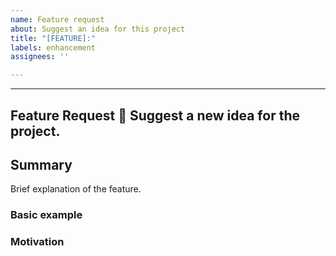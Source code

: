 ```yaml
---
name: Feature request
about: Suggest an idea for this project
title: "[FEATURE]:"
labels: enhancement
assignees: ''

---
```


---
Feature Request   🚀
Suggest a new idea for the project.
---

<!--
  Please fill out each section below, otherwise your issue will be closed.

  Before opening a new issue, please search existing issues:  https://github.com/xgeekshq/js-intl-kitchen-sink/issues

  ## A note on adding features to this repo

  Every feature needs to strike a balance - complex features are less likely to be worked on.

  This means that not every feature request will be added, but hearing about what you want is important. Don't be afraid to add a feature request!
-->

## Summary

Brief explanation of the feature.
<!--
Omit this section if it's not applicable.
-->
### Basic example

<!--
Why are we doing this? What use cases does it support? What is the expected outcome?
-->
### Motivation
